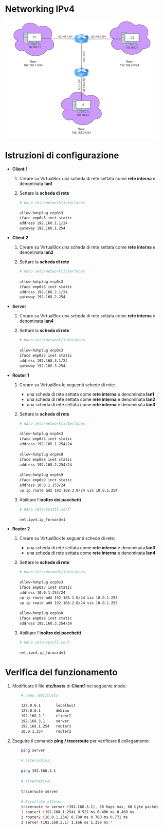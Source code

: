 # Networking IPv4

![Schema di Rete](SchemaDiRete.PNG)

# Istruzioni di configurazione

* **Client 1**

    1) Creare su VirtualBox una scheda di rete settata come **rete interna** e denominata **lan1**

    2) Settare la **scheda di rete**
        ```bash
        # nano /etc/network/interfaces

        allow-hotplug enp0s3
        iface enp0s3 inet static
        address 192.168.1.1/24
        gateway 192.168.1.254
        ```

* **Client 2**

    1) Creare su VirtualBox una scheda di rete settata come **rete interna** e denominata **lan2**

    2) Settare la **scheda di rete**
        ```bash
        # nano /etc/network/interfaces

        allow-hotplug enp0s3
        iface enp0s3 inet static
        address 192.168.2.1/24
        gateway 192.168.2.254
        ```

* **Server**

    1) Creare su VirtualBox una scheda di rete settata come **rete interna** e denominata **lan4**

    2) Settare la **scheda di rete**
        ```bash
        # nano /etc/network/interfaces

        allow-hotplug enp0s3
        iface enp0s3 inet static
        address 192.168.3.1/24
        gateway 192.168.3.254
        ```

* **Router 1**

    1) Creare su VirtualBox le seguenti schede di rete:
        * una scheda di rete settata come **rete interna** e denominata **lan1**
        * una scheda di rete settata come **rete interna** e denominata **lan2**
        * una scheda di rete settata come **rete interna** e denominata **lan3**

    2) Settare le **schede di rete**
        ```bash
        # nano /etc/network/interfaces

        allow-hotplug enp0s3
        iface enp0s3 inet static
        address 192.168.1.254/24

        allow-hotplug enp0s8
        iface enp0s8 inet static
        address 192.168.2.254/24

        allow-hotplug enp0s9
        iface enp0s9 inet static
        address 10.0.1.253/24
        up ip route add 192.168.3.0/24 via 10.0.1.254
        ```

     3) Abilitare l'**inoltro dei pacchetti**
        ```bash
        # nano /etc/sysctl.conf

        net.ipv4.ip_forward=1
        ```

* **Router 2**

    1) Creare su VirtualBox le seguenti schede di rete:
        * una scheda di rete settata come **rete interna** e denominata **lan3**
        * una scheda di rete settata come **rete interna** e denominata **lan4**

    2) Settare le **schede di rete**
        ```bash
        # nano /etc/network/interfaces

        allow-hotplug enp0s3
        iface enp0s3 inet static
        address 10.0.1.254/24
        up ip route add 192.168.1.0/24 via 10.0.1.253
        up ip route add 192.168.2.0/24 via 10.0.1.253

        allow-hotplug enp0s8
        iface enp0s8 inet static
        address 192.168.3.254/24
        ```

     3) Abilitare l'**inoltro dei pacchetti**
        ```bash
        # nano /etc/sysctl.conf

        net.ipv4.ip_forward=1
        ```

# Verifica del funzionamento

 1) Modificare il file **etc/hosts** di **Client1** nel seguente modo:

    ```bash
        # nano /etc/hosts

        127.0.0.1       localhost
        127.0.0.1       debian
        192.168.2.1     client2
        192.168.3.1     server
        192.168.1.254   router1
        10.0.1.254      router2
    ```
 2) Eseguire il comando **ping / traceroute** per verificare il collegamento:

    ```bash
        ping server

        # alternativa:

        ping 192.168.3.1

        # alternativa:

        traceroute server

        # Risultato atteso:
        traceroute to server (192.168.3.1), 30 hops max, 60 byte packets
        1 router1 (192.168.1.254) 0.527 ms 0.496 ms 0.489 ms
        2 router2 (10.0.1.254) 0.788 ms 0.780 ms 0.772 ms
        3 server (192.168.3.1) 1.166 ms 1.330 ms *
     ```